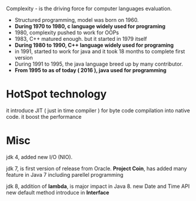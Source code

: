 
Complexity - is the driving force for computer languages evaluation.

+ Structured programming, model was born on 1960.
+ **During 1970 to 1980, c language widely used for programing**
+ 1980, complexity pushed to work for OOPs
+ 1983, C++ matured enough. but it started in 1979 itself
+ **During 1980 to 1990, C++ language widely used for programing** 
+ in 1991, started to work for java and it took 18 months to complete first version
+ During 1991 to 1995, the java language breed up by many contributor.
+ **From 1995 to as of today ( 2016 ), java used for programming**


HotSpot technology
==================
it introduce JIT ( just in time compiler ) for byte code compilation into native code. it boost the performance

Misc
====

jdk 4, added new I/O (NIO).

jdk 7, is first version of release from Oracle.
**Project Coin**, has added many feature in Java 7 including parellel programming

jdk 8, addition of **lambda**, is major impact in Java 8. 
new Date and Time API
new default method introduce in **Interface**
